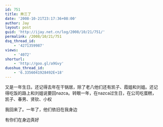 ```yaml
---
id: 751
title: 奔三了
date: '2008-10-21T23:17:36+08:00'
author: Jay
layout: post
guid: 'http://ijay.net.cn/log/2008/10/21/751/'
permalink: /2008/10/21/751
dsq_thread_id:
    - '4271359987'
views:
    - '4072'
shorturl:
    - 'http://goo.gl/a9Gvy'
duoshuo_thread_id:
    - '6.3356041928492E+18'
---
```


又是一年生日。还记得去年在干锅居，除了老八他们还有凯子、霞姐和刘姐。还记得吃饭的路上和刘姐说要回nazca。转眼一年，在nazca过生日，在公司吃蛋糕，凯子、春男、贤钦、小权

我回来了。一年了，他们依旧在我身边

有你们在身边真好